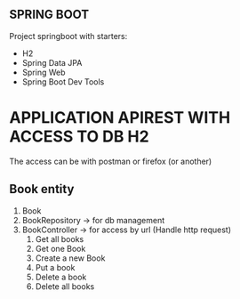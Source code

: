 ## SPRING BOOT

Project springboot with starters:
* H2
* Spring Data JPA
* Spring Web
* Spring Boot Dev Tools

# APPLICATION APIREST WITH ACCESS TO DB H2

The access can be with postman or firefox (or another)

## Book entity

1. Book
2. BookRepository -> for db management
3. BookController -> for access by url (Handle http request)
    1. Get all books
    2. Get one Book
   3. Create a new Book
   4. Put a book
   5. Delete a book
   6. Delete all books
